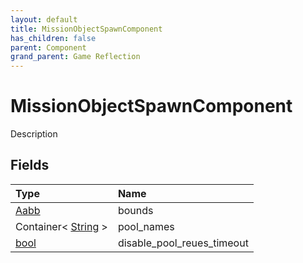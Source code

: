 ```yaml
---
layout: default
title: MissionObjectSpawnComponent
has_children: false
parent: Component
grand_parent: Game Reflection
---
```

# MissionObjectSpawnComponent
Description 

## Fields

| Type | Name |
|:----------|:--------------|
| [Aabb](/riftbreaker-wiki/docs/game-reflection/classes/aabb/) | bounds |
| Container< [String](/riftbreaker-wiki/docs/game-reflection/components/string/) > | pool_names |
| [bool](/riftbreaker-wiki/docs/game-reflection/components/bool/) | disable_pool_reues_timeout |

